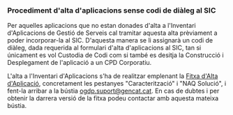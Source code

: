 ### Procediment d'alta d'aplicacions sense codi de diàleg al SIC

Per aquelles aplicacions que no estan donades d'alta a l'Inventari d'Aplicacions de Gestió de Serveis cal tramitar aquesta alta prèviament a poder incorporar-la al SIC. D'aquesta manera se li assignarà un codi de diàleg, dada requerida al formulari d'alta d'aplicacions al SIC, tan si únicament es vol Custodia de Codi com si també es desitja la Construcció i Desplegament de l'aplicació a un CPD Corporatiu.

L'alta a l'Inventari d'Aplicacions s'ha de realitzar emplenant la [Fitxa d'Alta d'Aplicació](/related/sic/Fitxa-Alta-App.xlsm), concretament les pestanyes "Caracterització" i "NAQ Solució", i fent-la arribar a la bústia [ogdp.suport@gencat.cat](mailto://ogdp.suport@gencat.cat). En cas de dubtes i per obtenir la darrera versió de la fitxa podeu contactar amb aquesta mateixa bústia.